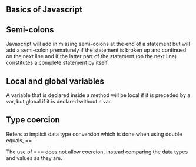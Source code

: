 Basics of Javascript
--

Semi-colons
-
Javascript will add in missing semi-colons at the end of a statement but will add a semi-colon prematurely if the statement is broken up and continued on the next line and if the latter part of the statement (on the next line) constitutes a complete statement by itself.

Local and global variables
--
A variable that is declared inside a method will be local if it is preceded by a var, but global if it is declared without a var.

Type coercion
--
Refers to implicit data type conversion which is done when using double equals, ==

The use of === does not allow coercion, instead comparing the data types and values as they are.

